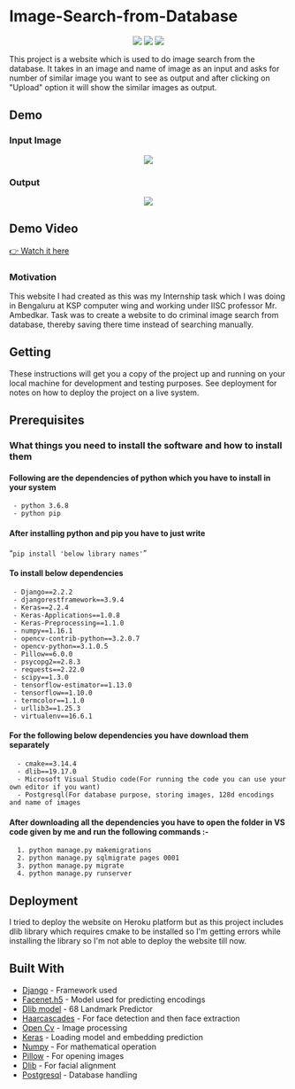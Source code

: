 # Image-Search-from-Database
<p align="center">
  <img src = "https://github.com/kampaitees/Web-App-for-Image-Search/blob/master/ksp/media/2019-07-13%20(6).png"/>
  <img src = "https://github.com/kampaitees/Web-App-for-Image-Search/blob/master/ksp/media/2019-07-13%20(8).png"/>
  <img src = "https://github.com/kampaitees/Web-App-for-Image-Search/blob/master/ksp/media/2019-07-13%20(10).png"/>
</p>

This project is a website which is used to do image search from the database. It takes in an image and name of image
as an input and asks for number of similar image you want to see as output and after clicking on "Upload" option it will
show the similar images as output.

## Demo

### Input Image
<p align="center">
  <img src = "https://github.com/kampaitees/Web-App-for-Image-Search/blob/master/ksp/media/15.jpg"/>
</p>

### Output
<p align="center">
  <img src = "https://github.com/kampaitees/Web-App-for-Image-Search/blob/master/ksp/media/2019-07-20%20(2).png"/>
</p>

## Demo Video
[:point_right: Watch it here](https://drive.google.com/open?id=1iw-bVxwMIuGMh9eGh7p7fQYo-XU_Esr0)

### Motivation
This website I had created as this was my Internship task which I was doing in Bengaluru at KSP computer wing and working
under IISC professor Mr. Ambedkar. Task was to create a website to do criminal image search from database, thereby saving
there time instead of searching manually.

## Getting 

These instructions will get you a copy of the project up and running on your local machine for development and testing purposes. 
See deployment for notes on how to deploy the project on a live system.

## Prerequisites

### What things you need to install the software and how to install them

#### Following are the dependencies of python which you have to install in your system
 ``` 
  - python 3.6.8 
  - python pip 
 ```
#### After installing python and pip you have to just write  
 
“`pip install 'below library names'`” 
 
#### To install below dependencies
 ```
  - Django==2.2.2 
  - djangorestframework==3.9.4 
  - Keras==2.2.4 
  - Keras-Applications==1.0.8
  - Keras-Preprocessing==1.1.0 
  - numpy==1.16.1 
  - opencv-contrib-python==3.2.0.7 
  - opencv-python==3.1.0.5 
  - Pillow==6.0.0 
  - psycopg2==2.8.3 
  - requests==2.22.0 
  - scipy==1.3.0 
  - tensorflow-estimator==1.13.0 
  - tensorflow==1.10.0 
  - termcolor==1.1.0 
  - urllib3==1.25.3 
  - virtualenv==16.6.1 
 ```
 
#### For the following below dependencies you have download them separately 
```
  - cmake==3.14.4 
  - dlib==19.17.0 
  - Microsoft Visual Studio code(For running the code you can use your own editor if you want)
  - Postgresql(For database purpose, storing images, 128d encodings and name of images
```

#### After downloading all the dependencies you have to open the folder in VS code given by me and run the following commands :- 
 ```
   1. python manage.py makemigrations 
   2. python manage.py sqlmigrate pages 0001 
   3. python manage.py migrate 
   4. python manage.py runserver
 ```
 
 ## Deployment
 I tried to deploy the website on Heroku platform but as this project includes dlib library which requires cmake to be installed
 so I'm getting errors while installing the library so I'm not able to deploy the website till now.
 
 ## Built With
 
  - [Django](https://www.djangoproject.com/) - Framework used
  - [Facenet.h5](https://drive.google.com/drive/folders/1pwQ3H4aJ8a6yyJHZkTwtjcL4wYWQb7bn) - Model used for predicting encodings
  - [Dlib model](http://dlib.net/files/shape_predictor_68_face_landmarks.dat.bz2) - 68 Landmark Predictor
  - [Haarcascades](https://github.com/anaustinbeing/haar-cascade-files) - For face detection and then face extraction
  - [Open Cv](https://opencv.org/) - Image processing
  - [Keras](https://keras.io/) - Loading model and embedding prediction
  - [Numpy](https://numpy.org/) - For mathematical operation
  - [Pillow](https://pypi.org/project/Pillow/) - For opening images
  - [Dlib](http://dlib.net/) - For facial alignment
  - [Postgresql](https://www.postgresql.org/) - Database handling

  
